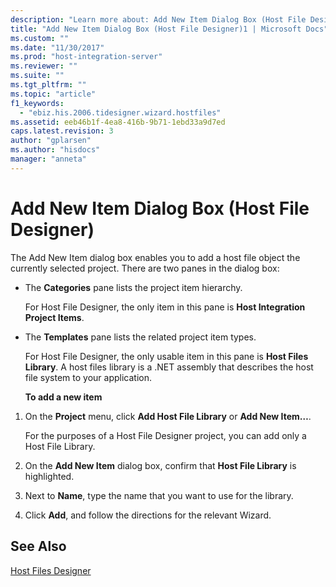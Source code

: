 ```yaml
---
description: "Learn more about: Add New Item Dialog Box (Host File Designer)"
title: "Add New Item Dialog Box (Host File Designer)1 | Microsoft Docs"
ms.custom: ""
ms.date: "11/30/2017"
ms.prod: "host-integration-server"
ms.reviewer: ""
ms.suite: ""
ms.tgt_pltfrm: ""
ms.topic: "article"
f1_keywords: 
  - "ebiz.his.2006.tidesigner.wizard.hostfiles"
ms.assetid: eeb46b1f-4ea8-416b-9b71-1ebd33a9d7ed
caps.latest.revision: 3
author: "gplarsen"
ms.author: "hisdocs"
manager: "anneta"
---
```

# Add New Item Dialog Box (Host File Designer)
The Add New Item dialog box enables you to add a host file object the currently selected project. There are two panes in the dialog box:  
  
- The **Categories** pane lists the project item hierarchy.  
  
   For Host File Designer, the only item in this pane is **Host Integration Project Items**.  
  
- The **Templates** pane lists the related project item types.  
  
   For Host File Designer, the only usable item in this pane is **Host Files Library**. A host files library is a .NET assembly that describes the host file system to your application.  
  
  **To add a new item**  
  
1.  On the **Project** menu, click **Add Host File Library** or **Add New Item…**.  
  
     For the purposes of a Host File Designer project, you can add only a Host File Library.  
  
2.  On the **Add New Item** dialog box, confirm that **Host File Library** is highlighted.  
  
3.  Next to **Name**, type the name that you want to use for the library.  
  
4.  Click **Add**, and follow the directions for the relevant Wizard.  
  
## See Also  
 [Host Files Designer](../core/host-files-designer2.md)
